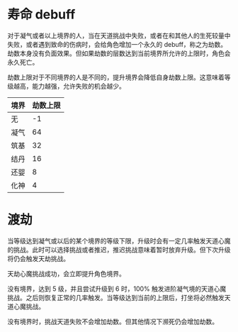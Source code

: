 # 寿命 debuff

对于凝气或者以上境界的人，当在天道挑战中失败，或者在和其他人的生死较量中失败，或者遇到致命的伤病时，会给角色增加一个永久的 debuff，称之为劫数。劫数本身没有负面效果。但如果劫数的层数达到当前境界所允许的上限时，角色会永久死亡。

劫数上限对于不同境界的人是不同的，提升境界会降低自身劫数上限。这意味着等级越高，能力越强，允许失败的机会越少。

| 境界 | 劫数上限 |
| ---- | -------- |
| 无   | -1       |
| 凝气 | 64       |
| 筑基 | 32       |
| 结丹 | 16       |
| 还婴 | 8        |
| 化神 | 4        |

# 渡劫

当等级达到凝气或以后的某个境界的等级下限，升级时会有一定几率触发天道心魔的挑战。此时可以选择挑战或者推迟，推迟挑战意味着暂时放弃升级。但下次升级将仍会触发天劫挑战。

天劫心魔挑战成功，会立即提升角色境界。

没有境界，达到 5 级，并且尝试升级到 6 时，100% 触发进阶凝气境的天道心魔挑战。之后则恢复正常的几率触发。当等级达到当前的上限后，打坐将必然触发天道心魔挑战。

没有境界时，挑战天道失败不会增加劫数。但其他情况下濒死仍会增加劫数。
